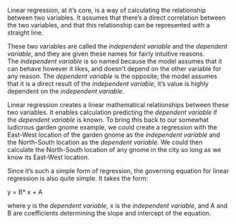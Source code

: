 Linear regression, at it’s core, is a way of calculating the relationship between two variables. It assumes that there’s a direct correlation between the two variables, and that this relationship can be represented with a straight line.

These two variables are called the _independent variable_ and the _dependent variable_, and they are given these names for fairly intuitive reasons. The _independent variable_ is so named because the model assumes that it can behave however it likes, and doesn’t depend on the other variable for any reason. The _dependent variable_ is the opposite; the model assumes that it is a direct result of the _independent variable_, it’s value is highly dependent on the _independent variable_.

Linear regression creates a linear mathematical relationships between these two variables. It enables calculation predicting the _dependent variable_ if the _dependent variable_ is known. To bring this back to our somewhat ludicrous garden gnome example, we could create a regression with the East-West location of the garden gnome as the _independent variable_ and the North-South location as the _dependent variable_. We could then calculate the North-South location of any gnome in the city so long as we know its East-West location.

Since it’s such a simple form of regression, the governing equation for linear regression is also quite simple. It takes the form:

y = B* x + A

where y is the _dependent variable_, x is the _independent variable_, and A and B are coefficients determining the slope and intercept of the equation.